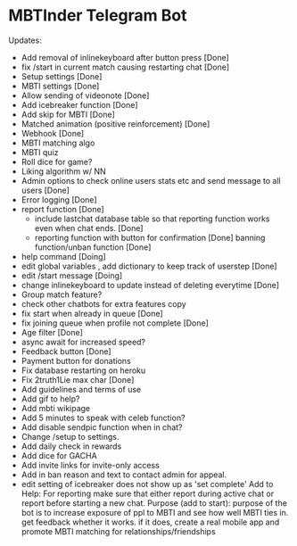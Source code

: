 # MBTInder Telegram Bot



Updates:
  
  - Add removal of inlinekeyboard after button press [Done]
  - fix /start in current match causing restarting chat [Done]
  - Setup settings [Done]
  - MBTI settings [Done]
  - Allow sending of videonote [Done]
  - Add icebreaker function [Done]
  - Add skip for MBTI [Done]
  - Matched animation (positive reinforcement) [Done]
  - Webhook [Done]
  - MBTI matching algo 
  - MBTI quiz 
  - Roll dice for game?
  - Liking algorithm w/ NN
  - Admin options to check online users stats etc and send message to all users [Done]
  - Error logging [Done]
  - report function [Done]
	- include lastchat database table so that reporting function works even when chat ends. [Done]
	- reporting function with button for confirmation [Done]
	banning function/unban function [Done]
  - help command [Doing]
  - edit global variables , add dictionary to keep track of userstep [Done]
  - edit /start message [Doing]
  - change inlinekeyboard to update instead of deleting everytime [Done]
  - Group match feature?
  - check other chatbots for extra features copy
  - fix start when already in queue [Done]
  - fix joining queue when profile not complete [Done]
  - Age filter [Done]
  - async await for increased speed?
  - Feedback button [Done]
  - Payment button for donations
  - Fix database restarting on heroku 
  - Fix 2truth1Lie max char [Done]
  - Add guidelines and terms of use
  - Add gif to help?
  - Add mbti wikipage
  - Add 5 minutes to speak with celeb function?
  - Add disable sendpic function when in chat?
  - Change /setup to settings.
  - Add daily check in rewards
  - Add dice for GACHA 
  - Add invite links for invite-only access
  - Add in ban reason and text to contact admin for appeal.
- edit setting of icebreaker does not show up as 'set complete'
  Add to Help: For reporting make sure that either report during active chat or report before starting a new chat.
  Purpose (add to start): purpose of the bot is to increase exposure of ppl to MBTI and see how well MBTI ties in. get feedback whether it works. if it does, create a real mobile app and promote MBTI matching for relationships/friendships